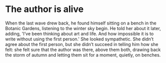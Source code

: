 The author is alive
===================



When the last wave drew back, he found himself sitting on a bench in the Botanic Gardens, listening to the winter sky begin. He told her about it later, adding, 'I’ve been thinking about art and life. And how impossible it is to write without using the first person.' She looked sympathetic. She didn’t agree about the first person, but she didn’t succeed in telling him how she felt: she felt sure that the author was there, above them both, drawing back the storm of autumn and letting them sit for a moment, quietly, on benches.